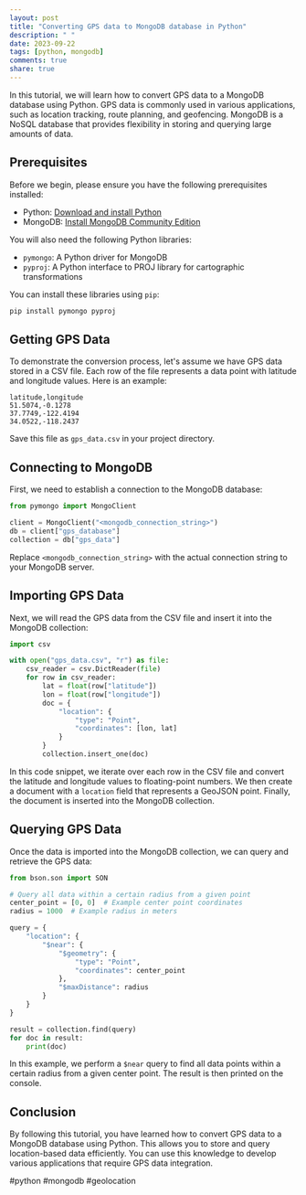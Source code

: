 ```yaml
---
layout: post
title: "Converting GPS data to MongoDB database in Python"
description: " "
date: 2023-09-22
tags: [python, mongodb]
comments: true
share: true
---
```


In this tutorial, we will learn how to convert GPS data to a MongoDB database using Python. GPS data is commonly used in various applications, such as location tracking, route planning, and geofencing. MongoDB is a NoSQL database that provides flexibility in storing and querying large amounts of data.

## Prerequisites

Before we begin, please ensure you have the following prerequisites installed:

- Python: [Download and install Python](https://www.python.org/downloads/)
- MongoDB: [Install MongoDB Community Edition](https://www.mongodb.com/try/download/community)

You will also need the following Python libraries:

- `pymongo`: A Python driver for MongoDB
- `pyproj`: A Python interface to PROJ library for cartographic transformations

You can install these libraries using `pip`:

```python
pip install pymongo pyproj
```

## Getting GPS Data

To demonstrate the conversion process, let's assume we have GPS data stored in a CSV file. Each row of the file represents a data point with latitude and longitude values. Here is an example:

```
latitude,longitude
51.5074,-0.1278
37.7749,-122.4194
34.0522,-118.2437
```

Save this file as `gps_data.csv` in your project directory.

## Connecting to MongoDB

First, we need to establish a connection to the MongoDB database:

```python
from pymongo import MongoClient

client = MongoClient("<mongodb_connection_string>")
db = client["gps_database"]
collection = db["gps_data"]
```

Replace `<mongodb_connection_string>` with the actual connection string to your MongoDB server.

## Importing GPS Data

Next, we will read the GPS data from the CSV file and insert it into the MongoDB collection:

```python
import csv

with open("gps_data.csv", "r") as file:
    csv_reader = csv.DictReader(file)
    for row in csv_reader:
        lat = float(row["latitude"])
        lon = float(row["longitude"])
        doc = {
            "location": {
                "type": "Point",
                "coordinates": [lon, lat]
            }
        }
        collection.insert_one(doc)
```

In this code snippet, we iterate over each row in the CSV file and convert the latitude and longitude values to floating-point numbers. We then create a document with a `location` field that represents a GeoJSON point. Finally, the document is inserted into the MongoDB collection.

## Querying GPS Data

Once the data is imported into the MongoDB collection, we can query and retrieve the GPS data:

```python
from bson.son import SON

# Query all data within a certain radius from a given point
center_point = [0, 0]  # Example center point coordinates
radius = 1000  # Example radius in meters

query = {
    "location": {
        "$near": {
            "$geometry": {
                "type": "Point",
                "coordinates": center_point
            },
            "$maxDistance": radius
        }
    }
}

result = collection.find(query)
for doc in result:
    print(doc)
```

In this example, we perform a `$near` query to find all data points within a certain radius from a given center point. The result is then printed on the console.

## Conclusion

By following this tutorial, you have learned how to convert GPS data to a MongoDB database using Python. This allows you to store and query location-based data efficiently. You can use this knowledge to develop various applications that require GPS data integration.

#python #mongodb #geolocation